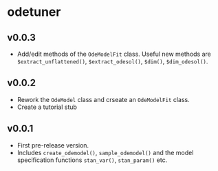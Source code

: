 
# odetuner

## v0.0.3
  * Add/edit methods of the `OdeModelFit` class. Useful new methods are
  `$extract_unflattened()`, `$extract_odesol()`, `$dim()`, `$dim_odesol()`.
  
## v0.0.2
  * Rework the `OdeModel` class and crseate an `OdeModelFit` class.
  * Create a tutorial stub

## v0.0.1
  * First pre-release version.
  * Includes `create_odemodel()`, `sample_odemodel()` and the model
  specification functions `stan_var()`, `stan_param()` etc.
